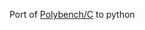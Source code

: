 <!-- 
Copyright (c) 2020 R. Tohid

Distributed under the Boost Software License, Version 1.0.(See accompanying
file LICENSE_1_0.txt or copy at http://www.boost.org/LICENSE_1_0.txt) 
-->

Port of [Polybench/C](https://web.cse.ohio-state.edu/~pouchet.2/software/polybench/) to python